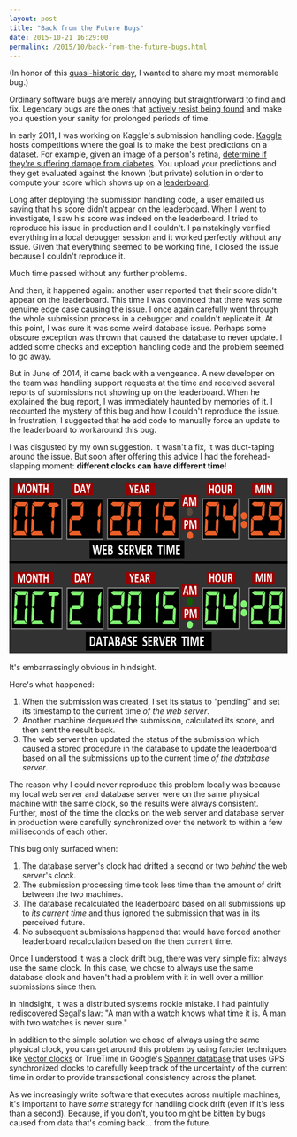 ```yaml
---
layout: post
title: "Back from the Future Bugs"
date: 2015-10-21 16:29:00
permalink: /2015/10/back-from-the-future-bugs.html
---
```

(In honor of this [quasi-historic day](http://www.usatoday.com/topic/29c22590-f1d9-4cf5-870a-0b06b1b77218/back-to-the-future/), I wanted to share my most memorable bug.)

Ordinary software bugs are merely annoying but straightforward to find and fix. Legendary bugs are the ones that [actively resist being found](https://en.wikipedia.org/wiki/Heisenbug) and make you question your sanity for prolonged periods of time. 

In early 2011, I was working on Kaggle's submission handling code. [Kaggle](https://www.kaggle.com/) hosts competitions where the goal is to make the best predictions on a dataset. For example, given an image of a person's retina, [determine if they're suffering damage from diabetes](https://www.kaggle.com/c/diabetic-retinopathy-detection). You upload your predictions and they get evaluated against the known (but private) solution in order to compute your score which shows up on a [leaderboard](https://www.kaggle.com/c/diabetic-retinopathy-detection/leaderboard). 

Long after deploying the submission handling code, a user emailed us saying that his score didn't appear on the leaderboard. When I went to investigate, I saw his score was indeed on the leaderboard. I tried to reproduce his issue in production and I couldn't. I painstakingly verified everything in a local debugger session and it worked perfectly without any issue. Given that everything seemed to be working fine, I closed the issue because I couldn't reproduce it.

Much time passed without any further problems. 

And then, it happened again: another user reported that their score didn't appear on the leaderboard. This time I was convinced that there was some genuine edge case causing the issue. I once again carefully went through the whole submission process in a debugger and couldn't replicate it. At this point, I was sure it was some weird database issue. Perhaps some obscure exception was thrown that caused the database to never update. I added some checks and exception handling code and the problem seemed to go away.

But in June of 2014, it came back with a vengeance. A new developer on the team was handling support requests at the time and received several reports of submissions not showing up on the leaderboard. When he explained the bug report, I was immediately haunted by memories of it. I recounted the mystery of this bug and how I couldn't reproduce the issue. In frustration, I suggested that he add code to manually force an update to the leaderboard to workaround this bug.

I was disgusted by my own suggestion. It wasn't a fix, it was duct-taping around the issue. But soon after offering this advice I had the forehead-slapping moment: **different clocks can have different time**!

<img src="/assets/back-from-the-future-bugs/DifferentServerTimes.png" width="720" height="316" />

It's embarrassingly obvious in hindsight. 

Here's what happened:

1. When the submission was created, I set its status to “pending” and set its timestamp to the current time *of the web server*. 
2. Another machine dequeued the submission, calculated its score, and then sent the result back.
3. The web server then updated the status of the submission which caused a stored procedure in the database to update the leaderboard based on all the submissions up to the current time *of the database server*.

The reason why I could never reproduce this problem locally was because my local web server and database server were on the same physical machine with the same clock, so the results were always consistent. Further, most of the time the clocks on the web server and database server in production were carefully synchronized over the network to within a few milliseconds of each other. 

This bug only surfaced when:

1. The database server's clock had drifted a second or two *behind* the web server's clock.
2. The submission processing time took less time than the amount of drift between the two machines.
3. The database recalculated the leaderboard based on all submissions up to *its current time* and thus ignored the submission that was in its perceived future.
4. No subsequent submissions happened that would have forced another leaderboard recalculation based on the then current time.

Once I understood it was a clock drift bug, there was very simple fix: always use the same clock. In this case, we chose to always use the same database clock and haven't had a problem with it in well over a million submissions since then.

In hindsight, it was a distributed systems rookie mistake. I had painfully rediscovered [Segal's law](https://en.wikipedia.org/wiki/Segal%27s_law): "A man with a watch knows what time it is. A man with two watches is never sure."

In addition to the simple solution we chose of always using the same physical clock, you can get around this problem by using fancier techniques like [vector clocks](https://en.wikipedia.org/wiki/Vector_clock) or TrueTime in Google's [Spanner database](http://static.googleusercontent.com/media/research.google.com/en//archive/spanner-osdi2012.pdf) that uses GPS synchronized clocks to carefully keep track of the uncertainty of the current time in order to provide transactional consistency across the planet.

As we increasingly write software that executes across multiple machines, it's important to have *some* strategy for handling clock drift (even if it's less than a second). Because, if you don't, you too might be bitten by bugs caused from data that's coming back… from the future.

